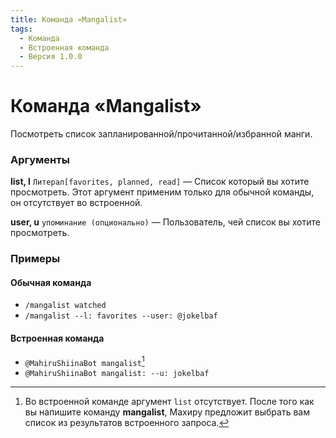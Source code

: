 ```yaml
---
title: Команда «Mangalist»
tags:
  - Команда
  - Встроенная команда
  - Версия 1.0.0
---
```


# Команда «Mangalist»

Посмотреть список запланированной/прочитанной/избранной манги.

### Аргументы

**list, l**  `Литерал[favorites, planned, read]` — Список который вы хотите просмотреть. Этот аргумент применим только для обычной команды, он отсутствует во встроенной.

**user, u** `упоминание (опционально)` — Пользователь, чей список вы хотите просмотреть.

### Примеры

#### Обычная команда
+ `/mangalist watched`
+ `/mangalist --l: favorites --user: @jokelbaf`

#### Встроенная команда
+ `@MahiruShiinaBot mangalist`[^1]
+ `@MahiruShiinaBot mangalist: --u: jokelbaf`

[^1]: Во встроенной команде аргумент `list` отсутствует. После того как вы напишите команду **mangalist**, Махиру предложит выбрать вам список из результатов встроенного запроса.